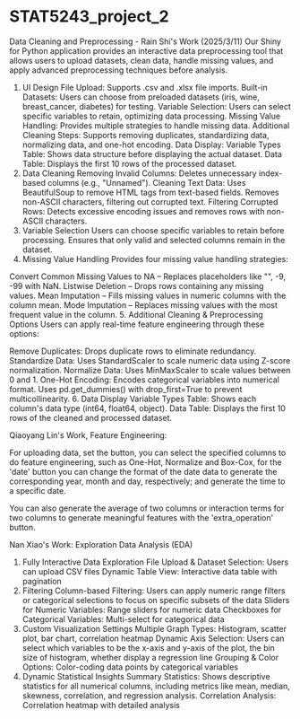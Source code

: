 # STAT5243_project_2
Data Cleaning and Preprocessing - Rain Shi's Work (2025/3/11)
Our Shiny for Python application provides an interactive data preprocessing tool that allows users to upload datasets, clean data, handle missing values, and apply advanced preprocessing techniques before analysis.

1. UI Design
File Upload: Supports .csv and .xlsx file imports.
Built-in Datasets: Users can choose from preloaded datasets (iris, wine, breast_cancer, diabetes) for testing.
Variable Selection: Users can select specific variables to retain, optimizing data processing.
Missing Value Handling: Provides multiple strategies to handle missing data.
Additional Cleaning Steps: Supports removing duplicates, standardizing data, normalizing data, and one-hot encoding.
Data Display:
Variable Types Table: Shows data structure before displaying the actual dataset.
Data Table: Displays the first 10 rows of the processed dataset.
2. Data Cleaning
Removing Invalid Columns: Deletes unnecessary index-based columns (e.g., "Unnamed").
Cleaning Text Data:
Uses BeautifulSoup to remove HTML tags from text-based fields.
Removes non-ASCII characters, filtering out corrupted text.
Filtering Corrupted Rows: Detects excessive encoding issues and removes rows with non-ASCII characters.
3. Variable Selection
Users can choose specific variables to retain before processing.
Ensures that only valid and selected columns remain in the dataset.
4. Missing Value Handling
Provides four missing value handling strategies:

Convert Common Missing Values to NA – Replaces placeholders like "", -9, -99 with NaN.
Listwise Deletion – Drops rows containing any missing values.
Mean Imputation – Fills missing values in numeric columns with the column mean.
Mode Imputation – Replaces missing values with the most frequent value in the column.
5. Additional Cleaning & Preprocessing Options
Users can apply real-time feature engineering through these options:

Remove Duplicates: Drops duplicate rows to eliminate redundancy.
Standardize Data: Uses StandardScaler to scale numeric data using Z-score normalization.
Normalize Data: Uses MinMaxScaler to scale values between 0 and 1.
One-Hot Encoding:
Encodes categorical variables into numerical format.
Uses pd.get_dummies() with drop_first=True to prevent multicollinearity.
6. Data Display
Variable Types Table: Shows each column's data type (int64, float64, object).
Data Table: Displays the first 10 rows of the cleaned and processed dataset.

Qiaoyang Lin's Work, Feature Engineering:

For uploading data, set the button, you can select the specified columns to do feature engineering, such as One-Hot, Normalize and Box-Cox, 
for the 'date' button you can change the format of the date data to generate the corresponding year, month and day, respectively; and generate the time to a specific date.

You can also generate the average of two columns or interaction terms for two columns to generate meaningful features with the 'extra_operation' button.

Nan Xiao's Work: Exploration Data Analysis (EDA)
1. Fully Interactive Data Exploration
File Upload & Dataset Selection: Users can upload CSV files
Dynamic Table View: Interactive data table with pagination
2. Filtering
Column-based Filtering: Users can apply numeric range filters or categorical selections to focus on specific subsets of the data
Sliders for Numeric Variables: Range sliders for numeric data
Checkboxes for Categorical Variables: Multi-select for categorical data
3. Custom Visualization Settings
Multiple Graph Types: Histogram, scatter plot, bar chart, correlation heatmap
Dynamic Axis Selection: Users can select which variables to be the x-axis and y-axis of the plot, the bin size of histogram, whether display a regression line
Grouping & Color Options: Color-coding data points by categorical variables
4. Dynamic Statistical Insights
Summary Statistics: Shows descriptive statistics for all numerical columns, including metrics like mean, median, skewness, correlation, and regression analysis.
Correlation Analysis: Correlation heatmap with detailed analysis



